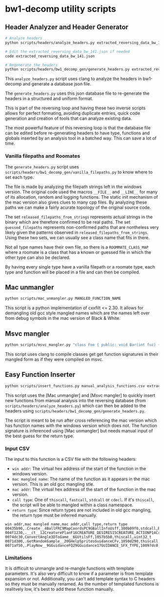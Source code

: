 # bw1-decomp utility scripts

## Header Analyzer and Header Generator

```bash
# Analyze headers
python scripts/headers/analyze_headers.py extracted_reversing_data_bw_141.json

# Edit the extracted_reversing_data_bw_141.json if needed
code extracted_reversing_data_bw_141.json

# Regenerate the headers
python scripts/headers/bw1_decomp_gen/generate_headers.py extracted_reversing_data_bw_141.json
```

This `analyze_headers.py` script uses clang to analyze the headers in bw1-decomp and generate a database json file.

The `generate_headers.py` uses this json database file to re-generate the headers in a structured and uniform format.

This is part of the reversing loop and having these two inverse scripts allows for perfect formating, avoiding duplicate entries, quick code generation and creation of tools that can analyze existing data.

The most powerful feature of this reversing loop is that the database file can be edited before re-generating headers to have type, functions and globals inserted by an analysis tool in a batched way. This can save a lot of time.

### Vanilla filepaths and Roomates

The `generate_headers.py` script uses `scripts/headers/bw1_decomp_gen/vanilla_filepaths.py` to know where to set each type.

The file is made by analyzing the filepath strings left in the windows version. The original code used the macros `__FILE__` and `__LINE__` for many of its allocation, random and logging functions. The static init mechanism of the mac version also gives clues to many cpp files. By analyzing these paths we can make a fairly acurate topology of the original source code.

The set `released_filepaths_from_strings` represents actual strings in the binary which are therefore confirmed to be real paths. The set `guessed_filepaths` represents non-confirmed paths that are nontheless very likely given the patterns observed in `released_filepaths_from_strings`. Using these two sets, we can usually see a class name that fits in there.

Not all type names have their own file, so there is a `ROOMMATE_CLASS_MAP` where a roomate is a class that has a known or guessed file in which the other type can also be declared.

By having every single type have a vanilla filepath or a roomate type, each type and function will be placed in a file and can then be compiled.

## Mac unmangler

```bash
python scripts/mac_unmangler.py MANGLED_FUNCTION_NAME
```

This script is a python implementation of cxxfilt <= 2.30. It allows for demangling old gcc style mangled names which are the names left over from debug symbols in the mac version of Black & White.

## Msvc mangler

```bash
python scripts/msvc_mangler.py "class Foo { public: void Bar(int fuz) {} };"
```

This script uses clang to compile classes get get function signatures in their mangled form as if they were compiled on msvc.

## Easy Function Inserter

```bash
python scripts/insert_functions.py manual_analysis_functions.csv extracted_reversing_data_bw_141.json
```

This script uses the [Mac unmangler] and [Msvc mangler] to quickly insert new functions from manual analysis into the reversing database (from `scripts/headers/analyze_headers.py`) which can then be added to the headers using `scripts/headers/bw1_decomp_gen/generate_headers.py`.

The script is meant to be run after cross referencing the mac version which has function names with the windows version which does not. The function signature is inferenced using [Mac unmangler] but needs manual input of the best guess for the return type.

### Input CSV

The input to this function is a CSV file with the following headers:
* `win addr`: The virtual hex address of the start of the function in the windows version.
* `mac mangled name`: The name of the function as it appears in the mac version. This is an old gcc mangling stle.
* `mac addr`: The virtual hex address of the start of the function in the mac version.
* `call type`: One of `thiscall`, `fastcall`, `stdcall` or `cdecl`. If it's `thiscall`, the script will be able to mangled within a class namespace.
* `return type`: Since return types are not included in old gcc mangling, the return type must be inferred manually.

```csv
win addr,mac mangled name,mac addr,call type,return type
00435b90,.Create__4BallFRC9MapCoordsPC9GBallInfoUsff,100b09f0,stdcall,Ball*
004f1230,.__ct__12CreaturePlanF16CREATURE_DESIRES15CREATURE_ACTIONP14CreatureBeliefP14CreatureBeliefP14CreatureBelieff,10278a10,thiscall,CreaturePlan*
0074dc30,ConvertAngle3DToGame__6GUtilsFf,1057b5b0,thiscall,uint32_t
0071d300,.GetRandomSample__20GHelpSpritesGuidanceCFv,1050d290,thiscall,uint32_t
0071af50,.PlayNow__9GGuidanceFQ29GGuidance17GUIDANCE_SFX_TYPE,10097dc0,thiscall,uint32_t
```

### Limitations

It is difficult to unmangle and re-mangle functions with template parameters. It's also very difficult to know if a parameter is from template expansion or not. Additionally, you can't add template syntax to C headers so they must be manually renamed. As the number of templated functions is realitvely low, it's best to add these function manually.
